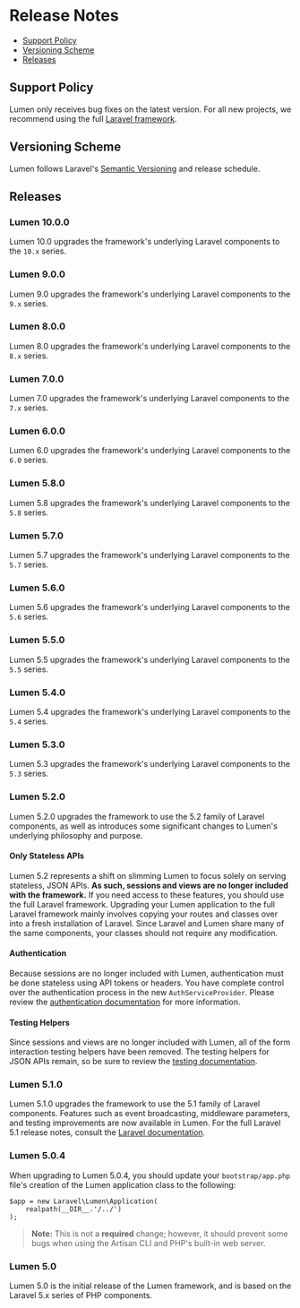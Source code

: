 # Release Notes

- [Support Policy](#support-policy)
- [Versioning Scheme](#versioning-scheme)
- [Releases](#releases)

<a name="support-policy"></a>
## Support Policy

Lumen only receives bug fixes on the latest version. For all new projects, we recommend using the full [Laravel framework](https://laravel.com).

<a name="versioning-scheme"></a>
## Versioning Scheme

Lumen follows Laravel's [Semantic Versioning](https://semver.org) and release schedule.

<a name="releases"></a>
## Releases

<a name="10.0.0"></a>
### Lumen 10.0.0

Lumen 10.0 upgrades the framework's underlying Laravel components to the `10.x` series.

<a name="9.0.0"></a>
### Lumen 9.0.0

Lumen 9.0 upgrades the framework's underlying Laravel components to the `9.x` series.

<a name="8.0.0"></a>
### Lumen 8.0.0

Lumen 8.0 upgrades the framework's underlying Laravel components to the `8.x` series.

<a name="7.0.0"></a>
### Lumen 7.0.0

Lumen 7.0 upgrades the framework's underlying Laravel components to the `7.x` series.

<a name="6.0.0"></a>
### Lumen 6.0.0

Lumen 6.0 upgrades the framework's underlying Laravel components to the `6.0` series.

<a name="5.8.0"></a>
### Lumen 5.8.0

Lumen 5.8 upgrades the framework's underlying Laravel components to the `5.8` series.

<a name="5.7.0"></a>
### Lumen 5.7.0

Lumen 5.7 upgrades the framework's underlying Laravel components to the `5.7` series.

<a name="5.6.0"></a>
### Lumen 5.6.0

Lumen 5.6 upgrades the framework's underlying Laravel components to the `5.6` series.

<a name="5.5.0"></a>
### Lumen 5.5.0

Lumen 5.5 upgrades the framework's underlying Laravel components to the `5.5` series.

<a name="5.4.0"></a>
### Lumen 5.4.0

Lumen 5.4 upgrades the framework's underlying Laravel components to the `5.4` series.

<a name="5.3.0"></a>
### Lumen 5.3.0

Lumen 5.3 upgrades the framework's underlying Laravel components to the `5.3` series.

<a name="5.2.0"></a>
### Lumen 5.2.0

Lumen 5.2.0 upgrades the framework to use the 5.2 family of Laravel components, as well as introduces some significant changes to Lumen's underlying philosophy and purpose.

#### Only Stateless APIs

Lumen 5.2 represents a shift on slimming Lumen to focus solely on serving stateless, JSON APIs. **As such, sessions and views are no longer included with the framework.** If you need access to these features, you should use the full Laravel framework. Upgrading your Lumen application to the full Laravel framework mainly involves copying your routes and classes over into a fresh installation of Laravel. Since Laravel and Lumen share many of the same components, your classes should not require any modification.

#### Authentication

Because sessions are no longer included with Lumen, authentication must be done stateless using API tokens or headers. You have complete control over the authentication process in the new `AuthServiceProvider`. Please review the [authentication documentation](/docs/{{version}}/authentication) for more information.

#### Testing Helpers

Since sessions and views are no longer included with Lumen, all of the form interaction testing helpers have been removed. The testing helpers for JSON APIs remain, so be sure to review the [testing documentation](/docs/{{version}}/testing).

<a name="5.1.0"></a>
### Lumen 5.1.0

Lumen 5.1.0 upgrades the framework to use the 5.1 family of Laravel components. Features such as event broadcasting, middleware parameters, and testing improvements are now available in Lumen. For the full Laravel 5.1 release notes, consult the [Laravel documentation](http://laravel.com/docs/releases).

<a name="5.0.4"></a>
### Lumen 5.0.4

When upgrading to Lumen 5.0.4, you should update your `bootstrap/app.php` file's creation of the Lumen application class to the following:

	$app = new Laravel\Lumen\Application(
		realpath(__DIR__.'/../')
	);

> **Note:** This is not a **required** change; however, it should prevent some bugs when using the Artisan CLI and PHP's built-in web server.

<a name="5.0"></a>
### Lumen 5.0

Lumen 5.0 is the initial release of the Lumen framework, and is based on the Laravel 5.x series of PHP components.
